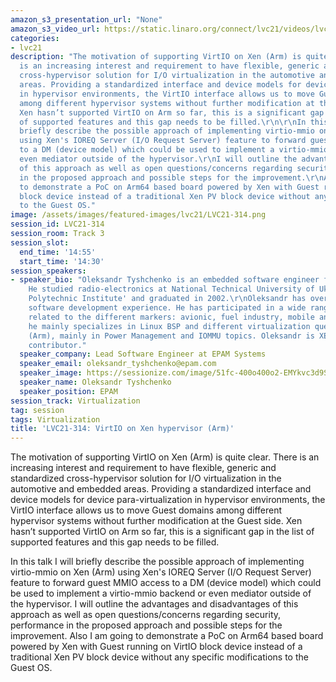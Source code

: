 ```yaml
---
amazon_s3_presentation_url: "None"
amazon_s3_video_url: https://static.linaro.org/connect/lvc21/videos/lvc21-314.mp4
categories:
- lvc21
description: "The motivation of supporting VirtIO on Xen (Arm) is quite clear.\r\nThere
  is an increasing interest and requirement to have flexible, generic and standardized
  cross-hypervisor solution for I/O virtualization in the automotive and embedded
  areas. Providing a standardized interface and device models for device para-virtualization
  in hypervisor environments, the VirtIO interface allows us to move Guest domains
  among different hypervisor systems without further modification at the Guest side.
  Xen hasn’t supported VirtIO on Arm so far, this is a significant gap in the list
  of supported features and this gap needs to be filled.\r\n\r\nIn this talk I will
  briefly describe the possible approach of implementing virtio-mmio on Xen (Arm)
  using Xen's IOREQ Server (I/O Request Server) feature to forward guest MMIO access
  to a DM (device model) which could be used to implement a virtio-mmio backend or
  even mediator outside of the hypervisor.\r\nI will outline the advantages and disadvantages
  of this approach as well as open questions/concerns regarding security, performance
  in the proposed approach and possible steps for the improvement.\r\nAlso I am going
  to demonstrate a PoC on Arm64 based board powered by Xen with Guest running on VirtIO
  block device instead of a traditional Xen PV block device without any specific modifications
  to the Guest OS."
image: /assets/images/featured-images/lvc21/LVC21-314.png
session_id: LVC21-314
session_room: Track 3
session_slot:
  end_time: '14:55'
  start_time: '14:30'
session_speakers:
- speaker_bio: "Oleksandr Tyshchenko is an embedded software engineer from EPAM Systems.
    He studied radio-electronics at National Technical University of Ukraine 'Kyiv
    Polytechnic Institute' and graduated in 2002.\r\nOleksandr has over 17 years of
    software development experience. He has participated in a wide range of embedded\r\nprojects
    related to the different markers: avionic, fuel industry, mobile and automotive.\r\nNow
    he mainly specializes in Linux BSP and different virtualization questions on Xen
    (Arm), mainly in Power Management and IOMMU topics. Oleksandr is XEN Open Source
    contributor."
  speaker_company: Lead Software Engineer at EPAM Systems
  speaker_email: oleksandr_tyshchenko@epam.com
  speaker_image: https://sessionize.com/image/51fc-400o400o2-EMYkvc3d9S3fYqGWcvWHt6.jpg
  speaker_name: Oleksandr Tyshchenko
  speaker_position: EPAM
session_track: Virtualization
tag: session
tags: Virtualization
title: 'LVC21-314: VirtIO on Xen hypervisor (Arm)'
---
```


The motivation of supporting VirtIO on Xen (Arm) is quite clear.
There is an increasing interest and requirement to have flexible, generic and standardized cross-hypervisor solution for I/O virtualization in the automotive and embedded areas. Providing a standardized interface and device models for device para-virtualization in hypervisor environments, the VirtIO interface allows us to move Guest domains among different hypervisor systems without further modification at the Guest side. Xen hasn’t supported VirtIO on Arm so far, this is a significant gap in the list of supported features and this gap needs to be filled.

In this talk I will briefly describe the possible approach of implementing virtio-mmio on Xen (Arm) using Xen's IOREQ Server (I/O Request Server) feature to forward guest MMIO access to a DM (device model) which could be used to implement a virtio-mmio backend or even mediator outside of the hypervisor.
I will outline the advantages and disadvantages of this approach as well as open questions/concerns regarding security, performance in the proposed approach and possible steps for the improvement.
Also I am going to demonstrate a PoC on Arm64 based board powered by Xen with Guest running on VirtIO block device instead of a traditional Xen PV block device without any specific modifications to the Guest OS.